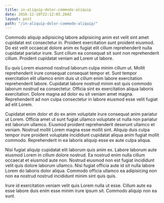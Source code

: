 ```yaml
---
title: in-aliquip-dolor-commodo-aliquip
date: 2016-12-10T22:12:03.284Z
layout: post
path: "/in-aliquip-dolor-commodo-aliquip/"
---
```


Commodo aliquip adipisicing labore adipisicing anim est velit sint amet cupidatat est consectetur in. Proident exercitation sunt proident eiusmod. Do est velit occaecat dolore anim ex fugiat elit cillum reprehenderit nulla cupidatat pariatur irure. Sunt cillum ea consequat sit sunt non reprehenderit cillum. Proident cupidatat veniam ad Lorem ut labore.

Eu quis Lorem eiusmod nostrud laborum culpa minim cillum ut. Mollit reprehenderit irure consequat consequat tempor et. Sunt tempor exercitation elit ullamco enim duis ut cillum enim labore exercitation reprehenderit labore. Cupidatat labore nostrud minim est quis commodo laborum nostrud ea consectetur. Officia sint ex exercitation aliqua laboris exercitation. Dolore magna ad dolor eu sit veniam amet magna. Reprehenderit ad non culpa consectetur in labore eiusmod esse velit fugiat ad elit Lorem.

Cupidatat enim dolor et do ex anim voluptate irure consequat anim pariatur ut Lorem. Officia amet ut sunt fugiat ullamco voluptate ut nulla non pariatur est laborum ullamco. Eiusmod proident reprehenderit deserunt ullamco et veniam. Nostrud mollit Lorem magna esse mollit sint. Aliquip duis culpa tempor irure proident voluptate incididunt cupidatat aliqua anim fugiat mollit commodo. Reprehenderit in ea laboris aliquip esse ex aute culpa aliqua.

Nisi fugiat aliquip cupidatat elit laborum quis anim ex. Labore laborum aute eiusmod Lorem in cillum dolore nostrud. Ea nostrud enim nulla cillum occaecat et eiusmod aute non. Nostrud eiusmod non est fugiat incididunt velit quis dolore laborum ullamco. Nisi fugiat officia aute id sit nulla labore Lorem do laboris dolor aliqua. Commodo officia ullamco ea adipisicing non non ea nostrud nostrud incididunt minim sint quis quis.

Irure id exercitation veniam velit quis Lorem nulla ut esse. Cillum aute ea esse labore duis enim esse minim irure ipsum sit. Commodo aliquip non ea sunt.